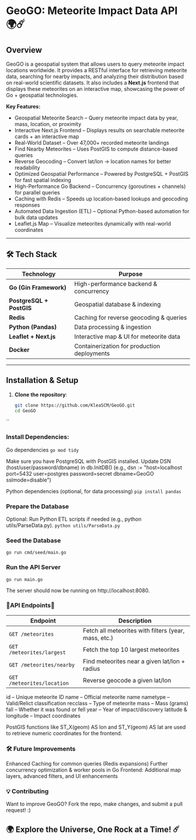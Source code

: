 # GeoGO: Meteorite Impact Data API 🌍☄️

## Overview
GeoGO is a geospatial system that allows users to query meteorite impact locations worldwide. It provides a RESTful interface for retrieving meteorite data, searching for nearby impacts, and analyzing their distribution based on real-world scientific datasets. It also includes a **Next.js** frontend that displays these meteorites on an interactive map, showcasing the power of Go + geospatial technologies.

**Key Features:**
- Geospatial Meteorite Search – Query meteorite impact data by year, mass, location, or proximity
- Interactive Next.js Frontend – Displays results on searchable meteorite cards + an interactive map
- Real-World Dataset – Over 47,000+ recorded meteorite landings
- Find Nearby Meteorites – Uses PostGIS to compute distance-based queries
- Reverse Geocoding – Convert lat/lon → location names for better readability
- Optimized Geospatial Performance – Powered by PostgreSQL + PostGIS for fast spatial indexing
- High-Performance Go Backend – Concurrency (goroutines + channels) for parallel queries
- Caching with Redis – Speeds up location-based lookups and geocoding responses
- Automated Data Ingestion (ETL) – Optional Python-based automation for bulk data updates
- Leaflet.js Map – Visualize meteorites dynamically with real-world coordinates

---

## 🛠️ Tech Stack

| **Technology**             | **Purpose**                                   |
|----------------------------|-----------------------------------------------|
| **Go (Gin Framework)**     | High-performance backend & concurrency        |
| **PostgreSQL + PostGIS**   | Geospatial database & indexing                |
| **Redis**                  | Caching for reverse geocoding & queries       |
| **Python (Pandas)**        | Data processing & ingestion                   |
| **Leaflet + Next.js**      | Interactive map & UI for meteorite data       |
| **Docker**                 | Containerization for production deployments   |

---

## Installation & Setup

1. **Clone the repository**:
   ```bash
   git clone https://github.com/KleaSCM/GeoGO.git
   cd GeoGO
``
###  Install Dependencies:
Go dependencies
``go mod tidy``

Make sure you have PostgreSQL with PostGIS installed.
Update DSN (host/user/password/dbname) in db.InitDB() (e.g., dsn := "host=localhost port=5432 user=postgres password=secret dbname=GeoGO sslmode=disable")


Python dependencies (optional, for data processing) 
``pip install pandas``
### Prepare the Database

Optional: Run Python ETL scripts if needed (e.g., python utils/ParseData.py).
``python utils/ParseData.py``

### Seed the Database
``go run cmd/seed/main.go``
### Run the API Server
``go run main.go``

The server should now be running on http://localhost:8080.

### 📡API Endpoints📡

| **Endpoint**               | **Description**                                       |
|----------------------------|-------------------------------------------------------|
| `GET /meteorites`          | Fetch all meteorites with filters (year, mass, etc.)  |
| `GET /meteorites/largest`  | Fetch the top 10 largest meteorites                   |
| `GET /meteorites/nearby`   | Find meteorites near a given lat/lon + radius         |
| `GET /meteorites/location` | Reverse geocode a given lat/lon                       |


id – Unique meteorite ID
name – Official meteorite name
nametype – Valid/Relict classification
recclass – Type of meteorite
mass – Mass (grams)
fall – Whether it was found or fell
year – Year of impact/discovery
latitude & longitude – Impact coordinates

PostGIS functions like ST_X(geom) AS lon and ST_Y(geom) AS lat are used to retrieve numeric coordinates for the frontend.

### 🛠️ Future Improvements

Enhanced Caching for common queries (Redis expansions)
Further concurrency optimization & worker pools in Go
Frontend: Additional map layers, advanced filters, and UI enhancements


### 💡 Contributing

Want to improve GeoGO?
Fork the repo, make changes, and submit a pull request! :)

## 🌍 Explore the Universe, One Rock at a Time! ☄️
